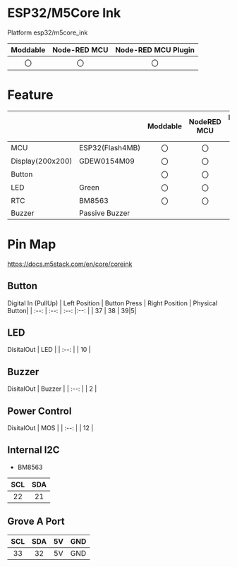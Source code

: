 # ESP32/M5Core Ink
Platform esp32/m5core_ink

|Moddable|Node-RED MCU|Node-RED MCU Plugin|
|:--:|:--:|:--:|
|〇|〇|〇|

# Feature
| | | Moddable | NodeRED MCU | NodeRED MCU Plugin|
|:--|:--|:--: |:--: |:--:|
| MCU | ESP32(Flash4MB) | 〇 | 〇 | 〇 |  
| Display(200x200) | GDEW0154M09 | 〇   | 〇   | 〇   |
| Button|| 〇   | 〇   | 〇   |
|LED|Green| 〇   | 〇   | 〇   |
|RTC|BM8563|〇   |〇   |〇   |
|Buzzer|Passive Buzzer||||

# Pin Map
https://docs.m5stack.com/en/core/coreink

## Button
Digital In (PullUp)
| Left Position | Button Press | Right Position | Physical Button|
| :--: | :--: | :--: |:--: |
| 37  | 38 | 39|5|

## LED
DisitalOut
| LED |
| :--: |
| 10  |

## Buzzer
DisitalOut
| Buzzer |
| :--: |
| 2  |

## Power Control
DisitalOut
| MOS |
| :--: |
| 12  |

## Internal I2C
- BM8563

| SCL | SDA |
| :-: | :-: |
| 22  | 21  |

## Grove A Port
| SCL | SDA | 5V  | GND |
| :-: | :-: | :-: | :-: |
| 33  | 32  | 5V  | GND |
